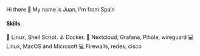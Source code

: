 Hi there 👋
My name is Juan, I'm from Spain

#### Skills
🐧 Linux, Shell Script.
⚓ Docker.
🐣 Nextcloud, Grafana, Pihole, wireguard
💻 Linux, MacOS and Microsoft
💻 Firewalls, redes, cisco

